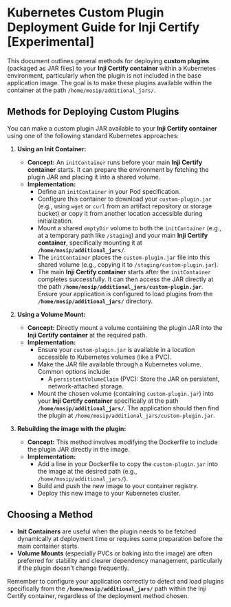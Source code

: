 # Kubernetes Custom Plugin Deployment Guide for Inji Certify [Experimental]

This document outlines general methods for deploying **custom plugins** (packaged as JAR files) to your **Inji Certify container** within a Kubernetes environment, particularly when the plugin is not included in the base application image. The goal is to make these plugins available within the container at the path `/home/mosip/additional_jars/`.

## Methods for Deploying Custom Plugins

You can make a custom plugin JAR available to your **Inji Certify container** using one of the following standard Kubernetes approaches:

1.  **Using an Init Container:**
    * **Concept:** An `initContainer` runs before your main **Inji Certify container** starts. It can prepare the environment by fetching the plugin JAR and placing it into a shared volume.
    * **Implementation:**
        * Define an `initContainer` in your Pod specification.
        * Configure this container to download your `custom-plugin.jar` (e.g., using `wget` or `curl` from an artifact repository or storage bucket) or copy it from another location accessible during initialization.
        * Mount a shared `emptyDir` volume to both the `initContainer` (e.g., at a temporary path like `/staging`) and your main **Inji Certify container**, specifically mounting it at **`/home/mosip/additional_jars/`**.
        * The `initContainer` places the `custom-plugin.jar` file into this shared volume (e.g., copying it to `/staging/custom-plugin.jar`).
        * The main **Inji Certify container** starts after the `initContainer` completes successfully. It can then access the JAR directly at the path **`/home/mosip/additional_jars/custom-plugin.jar`**. Ensure your application is configured to load plugins from the **`/home/mosip/additional_jars/`** directory.

2.  **Using a Volume Mount:**
    * **Concept:** Directly mount a volume containing the plugin JAR into the **Inji Certify container** at the required path.
    * **Implementation:**
        * Ensure your `custom-plugin.jar` is available in a location accessible to Kubernetes volumes (like a PVC).
        * Make the JAR file available through a Kubernetes volume. Common options include:
            * A `persistentVolumeClaim` (PVC): Store the JAR on persistent, network-attached storage.
        * Mount the chosen volume (containing `custom-plugin.jar`) into your **Inji Certify container** specifically at the path **`/home/mosip/additional_jars/`**. The application should then find the plugin at `/home/mosip/additional_jars/custom-plugin.jar`.

3. **Rebuilding the image with the plugin:**
    * **Concept:** This method involves modifying the Dockerfile to include the plugin JAR directly in the image.
    * **Implementation:**
        * Add a line in your Dockerfile to copy the `custom-plugin.jar` into the image at the desired path (e.g., `/home/mosip/additional_jars/`).
        * Build and push the new image to your container registry.
        * Deploy this new image to your Kubernetes cluster.

## Choosing a Method

* **Init Containers** are useful when the plugin needs to be fetched dynamically at deployment time or requires some preparation before the main container starts.
* **Volume Mounts** (especially PVCs or baking into the image) are often preferred for stability and clearer dependency management, particularly if the plugin doesn't change frequently.

Remember to configure your application correctly to detect and load plugins specifically from the **`/home/mosip/additional_jars/`** path within the Inji Certify container, regardless of the deployment method chosen.

